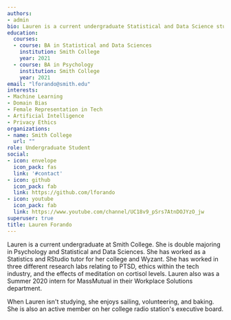 ```yaml
--- 
authors:
- admin
bio: Lauren is a current undergraduate Statistical and Data Science student at Smith College.
education: 
  courses:  
  - course: BA in Statistical and Data Sciences
    institution: Smith College
    year: 2021
  - course: BA in Psychology
    institution: Smith College
    year: 2021
email: "lforando@smith.edu"
interests:
- Machine Learning
- Domain Bias
- Female Representation in Tech
- Artificial Intelligence
- Privacy Ethics
organizations:
- name: Smith College
  url: ""
role: Undergraduate Student
social:
- icon: envelope
  icon_pack: fas
  link: '#contact'
- icon: github
  icon_pack: fab
  link: https://github.com/lforando
- icon: youtube
  icon_pack: fab
  link: https://www.youtube.com/channel/UC18v9_pSrs7AtnDOJYzO_jw
superuser: true
title: Lauren Forando
---
```


Lauren is a current undergraduate at Smith College. She is double majoring in Psychology and Statistical and Data Sciences. She has worked as a Statistics and RStudio tutor for her college and Wyzant. She has worked in three different research labs relating to PTSD, ethics within the tech industry, and the effects of meditation on cortisol levels. Lauren also was a Summer 2020 intern for MassMutual in their Workplace Solutions department. 

When Lauren isn't studying, she enjoys sailing, volunteering, and baking. She is also an active member on her college radio station's executive board. 
